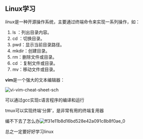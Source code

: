 ## Linux学习

*linux*是一种开源操作系统，主要通过终端命令来实现一系列操作，如： 

1.  ls ：列出目录内容。
2. cd ：切换目录。
3. pwd：显示当前目录路径。
4. mkdir：创建目录。
5. rm：删除文件或目录。
6. cd ：复制文件或目录。
7. mv：移动文件或目录。

**vim**是一个强大的文本编辑器：

![vi-vim-cheat-sheet-sch](https://txp76.oss-cn-beijing.aliyuncs.com/Oss/vi-vim-cheat-sheet-sch.gif)

可以通过gcc实现c语言程序的编译和运行

tmux可以实现终端‘分屏’，是非常有用的终端复用器

编不下去了怎么办![ff31e11b8d16bd528e42a091c8b8f0ae_0](https://txp76.oss-cn-beijing.aliyuncs.com/Oss/ff31e11b8d16bd528e42a091c8b8f0ae_0.png)

总之一定要好好学习linux